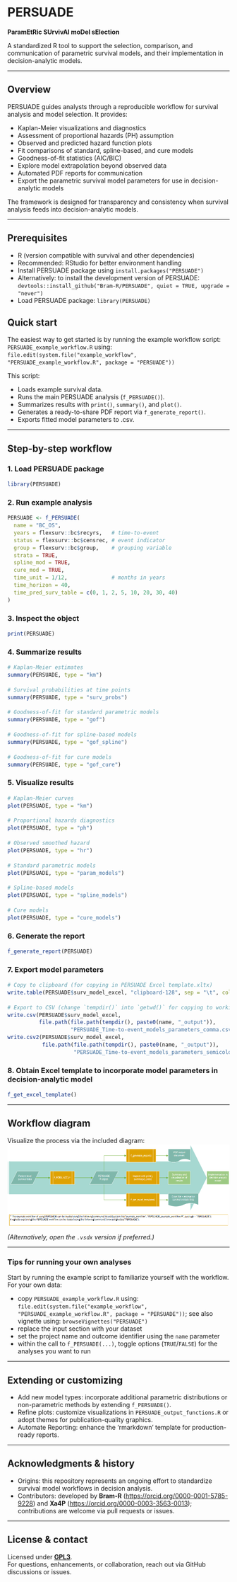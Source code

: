 
# PERSUADE

**ParamEtRic SUrvivAl moDel sElection**

A standardized R tool to support the selection, comparison, and
communication of parametric survival models, and their implementation in
decision-analytic models.

------------------------------------------------------------------------

## Overview

PERSUADE guides analysts through a reproducible workflow for survival
analysis and model selection. It provides:

- Kaplan-Meier visualizations and diagnostics
- Assessment of proportional hazards (PH) assumption
- Observed and predicted hazard function plots
- Fit comparisons of standard, spline-based, and cure models
- Goodness-of-fit statistics (AIC/BIC)
- Explore model extrapolation beyond observed data
- Automated PDF reports for communication
- Export the parametric survival model parameters for use in
  decision-analytic models

The framework is designed for transparency and consistency when survival
analysis feeds into decision-analytic models.

------------------------------------------------------------------------

## Prerequisites

- R (version compatible with survival and other dependencies)
- Recommended: RStudio for better environment handling
- Install PERSUADE package using `install.packages("PERSUADE")`
- Alternatively: to install the development version of PERSUADE:
  `devtools::install_github("Bram-R/PERSUADE", quiet = TRUE, upgrade = "never")`
- Load PERSUADE package: `library(PERSUADE)`

## Quick start

The easiest way to get started is by running the example workflow
script: `PERSUADE_example_workflow.R` using:
`file.edit(system.file("example_workflow", "PERSUADE_example_workflow.R", package = "PERSUADE"))`

This script:

- Loads example survival data.
- Runs the main PERSUADE analysis (`f_PERSUADE()`).
- Summarizes results with `print()`, `summary()`, and `plot()`.
- Generates a ready-to-share PDF report via `f_generate_report()`.
- Exports fitted model parameters to .csv.

------------------------------------------------------------------------

## Step-by-step workflow

### 1. Load PERSUADE package

``` r
library(PERSUADE)
```

### 2. Run example analysis

``` r
PERSUADE <- f_PERSUADE(
  name = "BC_OS",
  years = flexsurv::bc$recyrs,   # time-to-event
  status = flexsurv::bc$censrec, # event indicator
  group = flexsurv::bc$group,    # grouping variable
  strata = TRUE,
  spline_mod = TRUE,
  cure_mod = TRUE,
  time_unit = 1/12,              # months in years
  time_horizon = 40,
  time_pred_surv_table = c(0, 1, 2, 5, 10, 20, 30, 40)
)
```

### 3. Inspect the object

``` r
print(PERSUADE)
```

### 4. Summarize results

``` r
# Kaplan-Meier estimates
summary(PERSUADE, type = "km")

# Survival probabilities at time points
summary(PERSUADE, type = "surv_probs")

# Goodness-of-fit for standard parametric models
summary(PERSUADE, type = "gof")

# Goodness-of-fit for spline-based models
summary(PERSUADE, type = "gof_spline")

# Goodness-of-fit for cure models
summary(PERSUADE, type = "gof_cure")
```

### 5. Visualize results

``` r
# Kaplan-Meier curves
plot(PERSUADE, type = "km")

# Proportional hazards diagnostics
plot(PERSUADE, type = "ph")

# Observed smoothed hazard
plot(PERSUADE, type = "hr")

# Standard parametric models
plot(PERSUADE, type = "param_models")

# Spline-based models
plot(PERSUADE, type = "spline_models")

# Cure models
plot(PERSUADE, type = "cure_models")
```

### 6. Generate the report

``` r
f_generate_report(PERSUADE)
```

### 7. Export model parameters

``` r
# Copy to clipboard (for copying in PERSUADE Excel template.xltx)
write.table(PERSUADE$surv_model_excel, "clipboard-128", sep = "\t", col.names = FALSE)

# Export to CSV (change `tempdir()` into `getwd()` for copying to working directory)
write.csv(PERSUADE$surv_model_excel, 
          file.path(file.path(tempdir(), paste0(name, "_output")),
                    "PERSUADE_Time-to-event_models_parameters_comma.csv"))
write.csv2(PERSUADE$surv_model_excel, 
           file.path(file.path(tempdir(), paste0(name, "_output")),
                     "PERSUADE_Time-to-event_models_parameters_semicolon.csv"))
```

### 8. Obtain Excel template to incorporate model parameters in decision-analytic model

``` r
f_get_excel_template()
```

------------------------------------------------------------------------

## Workflow diagram

Visualize the process via the included diagram:  
![PERSUADE Workflow Overview](PERSUADE_figure_process.png)

*(Alternatively, open the `.vsdx` version if preferred.)*

------------------------------------------------------------------------

### Tips for running your own analyses

Start by running the example script to familiarize yourself with the
workflow. For your own data:

- copy `PERSUADE_example_workflow.R` using:
  `file.edit(system.file("example_workflow", "PERSUADE_example_workflow.R", package = "PERSUADE"))`;
  see also vignette using: `browseVignettes("PERSUADE")`
- replace the input section with your dataset
- set the project name and outcome identifier using the `name`
  parameter  
- within the call to `f_PERSUADE(...)`, toggle options (`TRUE`/`FALSE`)
  for the analyses you want to run

------------------------------------------------------------------------

## Extending or customizing

- Add new model types: incorporate additional parametric distributions
  or non-parametric methods by extending `f_PERSUADE()`.  
- Refine plots: customize visualizations in
  `PERSUADE_output_functions.R` or adopt themes for publication-quality
  graphics.  
- Automate Reporting: enhance the ‘rmarkdown’ template for
  production-ready reports.

------------------------------------------------------------------------

## Acknowledgments & history

- Origins: this repository represents an ongoing effort to standardize
  survival model workflows in decision analysis.  
- Contributors: developed by **Bram-R**
  (<https://orcid.org/0000-0001-5785-9228>) and **Xa4P**
  (<https://orcid.org/0000-0003-3563-0013>); contributions are welcome
  via pull requests or issues.

------------------------------------------------------------------------

## License & contact

Licensed under
[**GPL3**](https://github.com/Bram-R/PERSUADE/tree/master?tab=GPL-3.0-1-ov-file#readme).  
For questions, enhancements, or collaboration, reach out via GitHub
discussions or issues.
